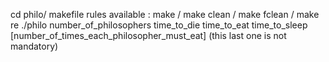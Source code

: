 cd philo/
makefile rules available : make / make clean / make fclean / make re
./philo     number_of_philosophers     time_to_die time_to_eat      time_to_sleep      [number_of_times_each_philosopher_must_eat]     (this last one is not mandatory)
